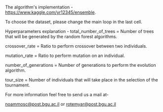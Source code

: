 The algorithm's implementation - https://www.kaggle.com/yr12345/ensemble.

To choose the dataset, please change the main loop in the last cell.


Hyperparameters explanation - 
total_number_of_trees = Number of trees that will be generated by the random forest algorithms.

crossover_rate = Ratio to perform crossover between two individuals.

mutation_rate = Ratio to perform mutation on an individual.

number_of_generations = Number of generations to perform the evolution algorithm.

tour_size = Number of individuals that will take place in the selection of the tournament.

For more information feel free to send us a mail at-

noammosc@post.bgu.ac.il or rotemyar@post.bgu.ac.il
